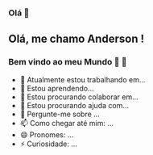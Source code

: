 ### Olá 👋
## Olá, me chamo Anderson ! 
### Bem vindo ao meu Mundo :rocket: 👋



- 🔭 Atualmente estou trabalhando em...
- 🌱 Estou aprendendo...
- 👯 Estou procurando colaborar em...
- 🤔 Estou procurando ajuda com...
- 💬 Pergunte-me sobre ...
- 📫 Como chegar até mim: ...
- 😄 Pronomes: ...
- ⚡ Curiosidade: ...
